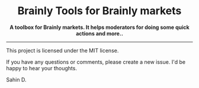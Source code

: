<div align="center">
  <h1>
    Brainly Tools for Brainly markets
  </h1>

  <p>
    <strong>A toolbox for Brainly markets. It helps moderators for doing some quick actions and more..</strong>
  </p>
</div>

-----------
This project is licensed under the MIT license. 

If you have any questions or comments, please create a new issue. I'd be happy to hear your thoughts.


Sahin D.
